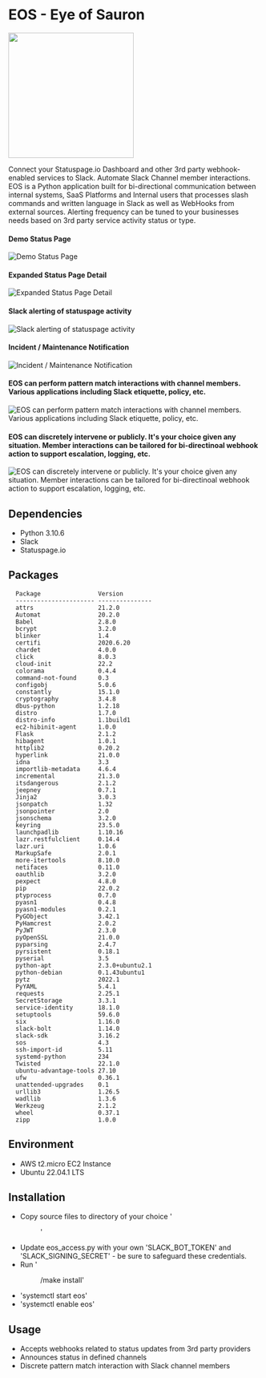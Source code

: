# EOS - Eye of Sauron
<img src="eye.png" style="width:250px;height:250px;">

Connect your Statuspage.io Dashboard and other 3rd party webhook-enabled services to Slack. Automate Slack Channel member interactions. EOS is a Python application built for bi-directional communication between internal systems, SaaS Platforms and Internal users that processes slash commands and written language in Slack as well as WebHooks from external sources. Alerting frequency can be tuned to your businesses needs based on 3rd party service activity status or type.

#### Demo Status Page
![Demo Status Page](img2.png)

#### Expanded Status Page Detail
![Expanded Status Page Detail](img3.png)

#### Slack alerting of statuspage activity
![Slack alerting of statuspage activity](img4.png)

#### Incident / Maintenance Notification
![Incident / Maintenance Notification](img5.png)

#### EOS can perform pattern match interactions with channel members. Various applications including Slack etiquette, policy, etc.
![EOS can perform pattern match interactions with channel members. Various applications including Slack etiquette, policy, etc.](img6.png)

#### EOS can discretely intervene or publicly. It's your choice given any situation. Member interactions can be tailored for bi-directinoal webhook action to support escalation, logging, etc.
![EOS can discretely intervene or publicly. It's your choice given any situation. Member interactions can be tailored for bi-directinoal webhook action to support escalation, logging, etc.](img7.png)


## Dependencies

- Python 3.10.6
- Slack
- Statuspage.io

## Packages

      Package                Version
      ---------------------- ---------------
      attrs                  21.2.0
      Automat                20.2.0
      Babel                  2.8.0
      bcrypt                 3.2.0
      blinker                1.4
      certifi                2020.6.20
      chardet                4.0.0
      click                  8.0.3
      cloud-init             22.2
      colorama               0.4.4
      command-not-found      0.3
      configobj              5.0.6
      constantly             15.1.0
      cryptography           3.4.8
      dbus-python            1.2.18
      distro                 1.7.0
      distro-info            1.1build1
      ec2-hibinit-agent      1.0.0
      Flask                  2.1.2
      hibagent               1.0.1
      httplib2               0.20.2
      hyperlink              21.0.0
      idna                   3.3
      importlib-metadata     4.6.4
      incremental            21.3.0
      itsdangerous           2.1.2
      jeepney                0.7.1
      Jinja2                 3.0.3
      jsonpatch              1.32
      jsonpointer            2.0
      jsonschema             3.2.0
      keyring                23.5.0
      launchpadlib           1.10.16
      lazr.restfulclient     0.14.4
      lazr.uri               1.0.6
      MarkupSafe             2.0.1
      more-itertools         8.10.0
      netifaces              0.11.0
      oauthlib               3.2.0
      pexpect                4.8.0
      pip                    22.0.2
      ptyprocess             0.7.0
      pyasn1                 0.4.8
      pyasn1-modules         0.2.1
      PyGObject              3.42.1
      PyHamcrest             2.0.2
      PyJWT                  2.3.0
      pyOpenSSL              21.0.0
      pyparsing              2.4.7
      pyrsistent             0.18.1
      pyserial               3.5
      python-apt             2.3.0+ubuntu2.1
      python-debian          0.1.43ubuntu1
      pytz                   2022.1
      PyYAML                 5.4.1
      requests               2.25.1
      SecretStorage          3.3.1
      service-identity       18.1.0
      setuptools             59.6.0
      six                    1.16.0
      slack-bolt             1.14.0
      slack-sdk              3.16.2
      sos                    4.3
      ssh-import-id          5.11
      systemd-python         234
      Twisted                22.1.0
      ubuntu-advantage-tools 27.10
      ufw                    0.36.1
      unattended-upgrades    0.1
      urllib3                1.26.5
      wadllib                1.3.6
      Werkzeug               2.1.2
      wheel                  0.37.1
      zipp                   1.0.0
      


## Environment

- AWS t2.micro EC2 Instance
- Ubuntu 22.04.1 LTS

## Installation

- Copy source files to directory of your choice '<dir>'
- Update eos_access.py with your own 'SLACK_BOT_TOKEN' and 'SLACK_SIGNING_SECRET' - be sure to safeguard these credentials.
- Run '<dir>/make install'
- 'systemctl start eos'
- 'systemctl enable eos'


## Usage

- Accepts webhooks related to status updates from 3rd party providers
- Announces status in defined channels
- Discrete pattern match interaction with Slack channel members

